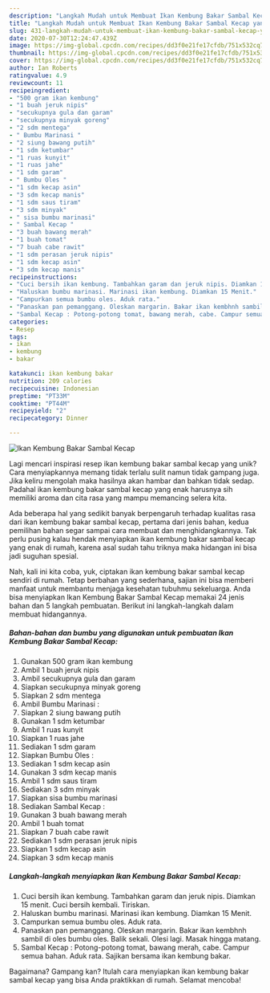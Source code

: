 ```yaml
---
description: "Langkah Mudah untuk Membuat Ikan Kembung Bakar Sambal Kecap yang Bisa Manjain Lidah"
title: "Langkah Mudah untuk Membuat Ikan Kembung Bakar Sambal Kecap yang Bisa Manjain Lidah"
slug: 431-langkah-mudah-untuk-membuat-ikan-kembung-bakar-sambal-kecap-yang-bisa-manjain-lidah
date: 2020-07-30T12:24:47.439Z
image: https://img-global.cpcdn.com/recipes/dd3f0e21fe17cfdb/751x532cq70/ikan-kembung-bakar-sambal-kecap-foto-resep-utama.jpg
thumbnail: https://img-global.cpcdn.com/recipes/dd3f0e21fe17cfdb/751x532cq70/ikan-kembung-bakar-sambal-kecap-foto-resep-utama.jpg
cover: https://img-global.cpcdn.com/recipes/dd3f0e21fe17cfdb/751x532cq70/ikan-kembung-bakar-sambal-kecap-foto-resep-utama.jpg
author: Ian Roberts
ratingvalue: 4.9
reviewcount: 11
recipeingredient:
- "500 gram ikan kembung"
- "1 buah jeruk nipis"
- "secukupnya gula dan garam"
- "secukupnya minyak goreng"
- "2 sdm mentega"
- " Bumbu Marinasi "
- "2 siung bawang putih"
- "1 sdm ketumbar"
- "1 ruas kunyit"
- "1 ruas jahe"
- "1 sdm garam"
- " Bumbu Oles "
- "1 sdm kecap asin"
- "3 sdm kecap manis"
- "1 sdm saus tiram"
- "3 sdm minyak"
- " sisa bumbu marinasi"
- " Sambal Kecap "
- "3 buah bawang merah"
- "1 buah tomat"
- "7 buah cabe rawit"
- "1 sdm perasan jeruk nipis"
- "1 sdm kecap asin"
- "3 sdm kecap manis"
recipeinstructions:
- "Cuci bersih ikan kembung. Tambahkan garam dan jeruk nipis. Diamkan 15 menit. Cuci bersih kembali. Tiriskan."
- "Haluskan bumbu marinasi. Marinasi ikan kembung. Diamkan 15 Menit."
- "Campurkan semua bumbu oles. Aduk rata."
- "Panaskan pan pemanggang. Oleskan margarin. Bakar ikan kembhnh sambil di oles bumbu oles. Balik sekali. Olesi lagi. Masak hingga matang."
- "Sambal Kecap : Potong-potong tomat, bawang merah, cabe. Campur semua bahan. Aduk rata. Sajikan bersama ikan kembung bakar."
categories:
- Resep
tags:
- ikan
- kembung
- bakar

katakunci: ikan kembung bakar 
nutrition: 209 calories
recipecuisine: Indonesian
preptime: "PT33M"
cooktime: "PT44M"
recipeyield: "2"
recipecategory: Dinner

---
```



![Ikan Kembung Bakar Sambal Kecap](https://img-global.cpcdn.com/recipes/dd3f0e21fe17cfdb/751x532cq70/ikan-kembung-bakar-sambal-kecap-foto-resep-utama.jpg)

Lagi mencari inspirasi resep ikan kembung bakar sambal kecap yang unik? Cara menyiapkannya memang tidak terlalu sulit namun tidak gampang juga. Jika keliru mengolah maka hasilnya akan hambar dan bahkan tidak sedap. Padahal ikan kembung bakar sambal kecap yang enak harusnya sih memiliki aroma dan cita rasa yang mampu memancing selera kita.



Ada beberapa hal yang sedikit banyak berpengaruh terhadap kualitas rasa dari ikan kembung bakar sambal kecap, pertama dari jenis bahan, kedua pemilihan bahan segar sampai cara membuat dan menghidangkannya. Tak perlu pusing kalau hendak menyiapkan ikan kembung bakar sambal kecap yang enak di rumah, karena asal sudah tahu triknya maka hidangan ini bisa jadi suguhan spesial.


Nah, kali ini kita coba, yuk, ciptakan ikan kembung bakar sambal kecap sendiri di rumah. Tetap berbahan yang sederhana, sajian ini bisa memberi manfaat untuk membantu menjaga kesehatan tubuhmu sekeluarga. Anda bisa menyiapkan Ikan Kembung Bakar Sambal Kecap memakai 24 jenis bahan dan 5 langkah pembuatan. Berikut ini langkah-langkah dalam membuat hidangannya.

<!--inarticleads1-->

##### Bahan-bahan dan bumbu yang digunakan untuk pembuatan Ikan Kembung Bakar Sambal Kecap:

1. Gunakan 500 gram ikan kembung
1. Ambil 1 buah jeruk nipis
1. Ambil secukupnya gula dan garam
1. Siapkan secukupnya minyak goreng
1. Siapkan 2 sdm mentega
1. Ambil  Bumbu Marinasi :
1. Siapkan 2 siung bawang putih
1. Gunakan 1 sdm ketumbar
1. Ambil 1 ruas kunyit
1. Siapkan 1 ruas jahe
1. Sediakan 1 sdm garam
1. Siapkan  Bumbu Oles :
1. Sediakan 1 sdm kecap asin
1. Gunakan 3 sdm kecap manis
1. Ambil 1 sdm saus tiram
1. Sediakan 3 sdm minyak
1. Siapkan  sisa bumbu marinasi
1. Sediakan  Sambal Kecap :
1. Gunakan 3 buah bawang merah
1. Ambil 1 buah tomat
1. Siapkan 7 buah cabe rawit
1. Sediakan 1 sdm perasan jeruk nipis
1. Siapkan 1 sdm kecap asin
1. Siapkan 3 sdm kecap manis




<!--inarticleads2-->

##### Langkah-langkah menyiapkan Ikan Kembung Bakar Sambal Kecap:

1. Cuci bersih ikan kembung. Tambahkan garam dan jeruk nipis. Diamkan 15 menit. Cuci bersih kembali. Tiriskan.
1. Haluskan bumbu marinasi. Marinasi ikan kembung. Diamkan 15 Menit.
1. Campurkan semua bumbu oles. Aduk rata.
1. Panaskan pan pemanggang. Oleskan margarin. Bakar ikan kembhnh sambil di oles bumbu oles. Balik sekali. Olesi lagi. Masak hingga matang.
1. Sambal Kecap : Potong-potong tomat, bawang merah, cabe. Campur semua bahan. Aduk rata. Sajikan bersama ikan kembung bakar.




Bagaimana? Gampang kan? Itulah cara menyiapkan ikan kembung bakar sambal kecap yang bisa Anda praktikkan di rumah. Selamat mencoba!
